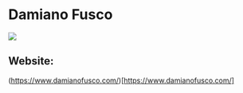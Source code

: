 # Damiano Fusco
<img src="https://cr-skills-chart-widget.azurewebsites.net/api/api?username=damianof" />

## Website:
(https://www.damianofusco.com/)[https://www.damianofusco.com/]

